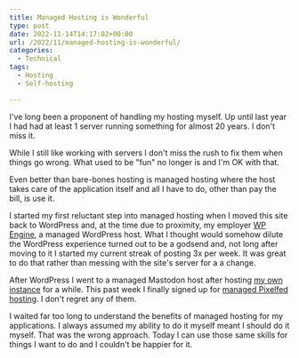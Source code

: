 ```yaml
---
title: Managed Hosting is Wonderful
type: post
date: 2022-11-14T14:17:02+00:00
url: /2022/11/managed-hosting-is-wonderful/
categories:
  - Technical
tags:
  - Hosting
  - Self-hosting

---
```

I've long been a proponent of handling my hosting myself. Up until last year I had had at least 1 server running something for almost 20 years. I don't miss it.

While I still like working with servers I don't miss the rush to fix them when things go wrong. What used to be "fun" no longer is and I'm OK with that.

Even better than bare-bones hosting is managed hosting where the host takes care of the application itself and all I have to do, other than pay the bill, is use it.

I started my first reluctant step into managed hosting when I moved this site back to WordPress and, at the time due to proximity, my employer [WP Engine][1], a managed WordPress host. What I thought would somehow dilute the WordPress experience turned out to be a godsend and, not long after moving to it I started my current streak of posting 3x per week. It was great to do that rather than messing with the site's server for a a change.

After WordPress I went to a managed Mastodon host after hosting [my own instance][2] for a while. This past week I finally signed up for [managed Pixelfed hosting][3]. I don't regret any of them.

I waited far too long to understand the benefits of managed hosting for my applications. I always assumed my ability to do it myself meant I should do it myself. That was the wrong approach. Today I can use those same skills for things I want to do and I couldn't be happier for it.

 [1]: https://wpengine.com/
 [2]: https://mastodon.chriswiegman.com/
 [3]: https://pixelfed.chriswiegman.com/chris
